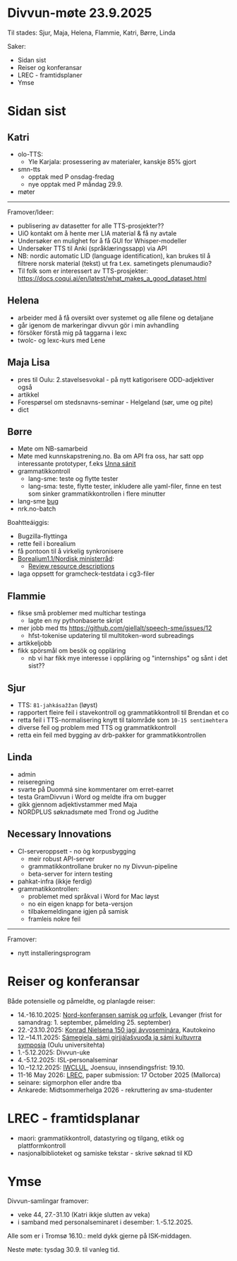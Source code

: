 # Divvun-møte 23.9.2025

Til stades: Sjur, Maja, Helena, Flammie, Katri, Børre, Linda

Saker:

- Sidan sist
- Reiser og konferansar
- LREC - framtidsplaner
- Ymse

# Sidan sist

## Katri

- olo-TTS:
    - Yle Karjala: prosessering av materialer, kanskje 85% gjort
- smn-tts
    - opptak med P onsdag-fredag
    - nye opptak med P måndag 29.9.
- møter

---
Framover/Ideer:
- publisering av datasetter for alle TTS-prosjekter??
- UiO kontakt om å hente mer LIA material & få ny avtale
- Undersøker en mulighet for å få GUI for Whisper-modeller
- Undersøker TTS til Anki (språklæringssapp) via API
- NB: nordic automatic LID (language
  identification), kan brukes til å filtrere norsk
  material (tekst) ut fra t.ex. sametingets
  plenumaudio?
- Til folk som er interessert av TTS-prosjekter: <https://docs.coqui.ai/en/latest/what_makes_a_good_dataset.html>

## Helena

- arbeider med å få oversikt over systemet og alle filene og detaljane
- går igenom de markeringar divvun gör i min avhandling
- försöker förstå mig på taggarna i lexc
- twolc- og lexc-kurs med Lene

## Maja Lisa

- pres til Oulu: 2.stavelsesvokal - på nytt katigorisere ODD-adjektiver også
- artikkel
- Forespørsel om stedsnavns-seminar - Helgeland (sør, ume og pite)
- dict


## Børre

- Møte om NB-samarbeid
- Møte med kunnskapstrening.no. Ba om API fra oss, har satt opp interessante prototyper, f.eks [Unna sánit](https://kit-proj.itch.io/sma-ord-samisk)
- grammatikkontroll
  - lang-sme: teste og flytte tester
  - lang-sma: teste, flytte tester, inkludere alle yaml-filer, finne en test som sinker grammatikkontrollen i flere minutter
- lang-sme [bug](https://github.com/giellalt/lang-sme/issues/537)
- nrk.no-batch

Boahtteáiggis:

- Bugzilla-flyttinga
- rette feil i borealium
- få pontoon til å virkelig synkronisere
- [Borealium1.1/Nordisk ministerråd](https://github.com/orgs/borealium/projects/1):
    - [Review resource descriptions](https://github.com/borealium/borealium.org/issues/53)
- laga oppsett for gramcheck-testdata i cg3-filer

## Flammie

* fikse små problemer med multichar testinga
    * lagte en ny pythonbaserte skript
* mer jobb med tts <https://github.com/giellalt/speech-sme/issues/12>
    * hfst-tokenise updatering til multitoken-word subreadings
* artikkeljobb
* fikk spörsmål om besök og oppläring
    * nb vi har fikk mye interesse i oppläring og "internships" og sånt i det sist??

## Sjur

- TTS: `81-jahkásažžan` (løyst)
- rapportert fleire feil i stavekontroll og grammatikkontroll til Brendan et co
- retta feil i TTS-normalisering knytt til talområde som `10-15 sentimehtera`
- diverse feil og problem med TTS og grammatikkontroll
- retta ein feil med bygging av drb-pakker for grammatikkontrollen

## Linda

- admin
- reiseregning
- svarte på Duommá sine kommentarer om erret-earret
- testa GramDivvun i Word og meldte ifra om bugger
- gikk gjennom adjektivstammer med Maja
- NORDPLUS søknadsmøte med Trond og Judithe

## Necessary Innovations

- CI-serveroppsett - no òg korpusbygging
    - meir robust API-server
    - grammatikkontrollane bruker no ny Divvun-pipeline
    - beta-server for intern testing
- pahkat-infra (ikkje ferdig)
- grammatikkontrollen:
    - problemet med språkval i Word for Mac løyst
    - no ein eigen knapp for beta-versjon
    - tilbakemeldingane igjen på samisk
    - framleis nokre feil

---
Framover:
- nytt installeringsprogram

# Reiser og konferansar

Både potensielle og påmeldte, og planlagde reiser:

- 14.-16.10.2025: [Nord-konferansen samisk og urfolk](https://site.nord.no/samisk-konferansen/), Levanger (frist for samandrag: 1. september, påmelding 25. september)
- 22.-23.10.2025: [Konrad Nielsena 150 jagi ávvoseminára](https://samas.no/se/a/konrad-nielsena-150-jagi-avvoseminara), Kautokeino
- 12.–14.11.2025: [Sámegiela, sámi girjjálašvuođa ja sámi kultuvrra symposia](https://www.giella.org/activities/2sYRWo6uaqFky5SkPzAkxF) (Oulu universitehta)
- 1.-5.12.2025: Divvun-uke
- 4.-5.12.2025: ISL-personalseminar
- 10.–12.12.2025: [IWCLUL](https://acl-sigur.github.io/iwclul2025.html), Joensuu, innsendingsfrist: 19.10.
- 11-16 May 2026: [LREC](https://lrec2026.info), paper submission: 17 October 2025 (Mallorca)
- seinare: sigmorphon eller andre tba
- Ankarede: Midtsommerhelga 2026 - rekruttering av sma-studenter 

# LREC - framtidsplanar

- maori: grammatikkontroll, datastyring og tilgang, etikk og plattformkontroll
- nasjonalbiblioteket og samiske tekstar - skrive søknad til KD

# Ymse

Divvun-samlingar framover:
- veke 44, 27.-31.10 (Katri ikkje slutten av veka)
- i samband med personalseminaret i desember: 1.-5.12.2025.

Alle som er i Tromsø 16.10.: meld dykk gjerne på ISK-middagen.

Neste møte: tysdag 30.9. til vanleg tid.
